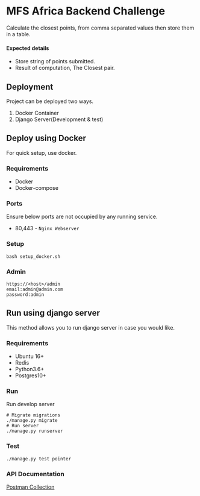 # MFS Africa Backend Challenge
Calculate the closest points, from comma separated values then store them in a table.

#### Expected details

* Store string of points submitted.
* Result of computation, The Closest pair.

## Deployment
Project can be deployed two ways.

1. Docker Container
2. Django Server(Development & test)

## Deploy using Docker
For quick setup, use docker.
### Requirements

* Docker
* Docker-compose

### Ports
Ensure below ports are not occupied by any running service.
* 80,443 - `Nginx Webserver`


### Setup

```shell
bash setup_docker.sh
```

### Admin
```shell
https://<host>/admin
email:admin@admin.com
password:admin
```

## Run using django server
This method allows you to run django server in case you would like.
### Requirements
* Ubuntu 16+
* Redis
* Python3.6+
* Postgres10+

### Run
Run develop server
```shell
# Migrate migrations
./manage.py migrate
# Run server
./manage.py runserver
```
### Test
```shell
./manage.py test pointer
```

### API Documentation

[Postman Collection](https://www.getpostman.com/collections/c557372d10e61f080bf7)
